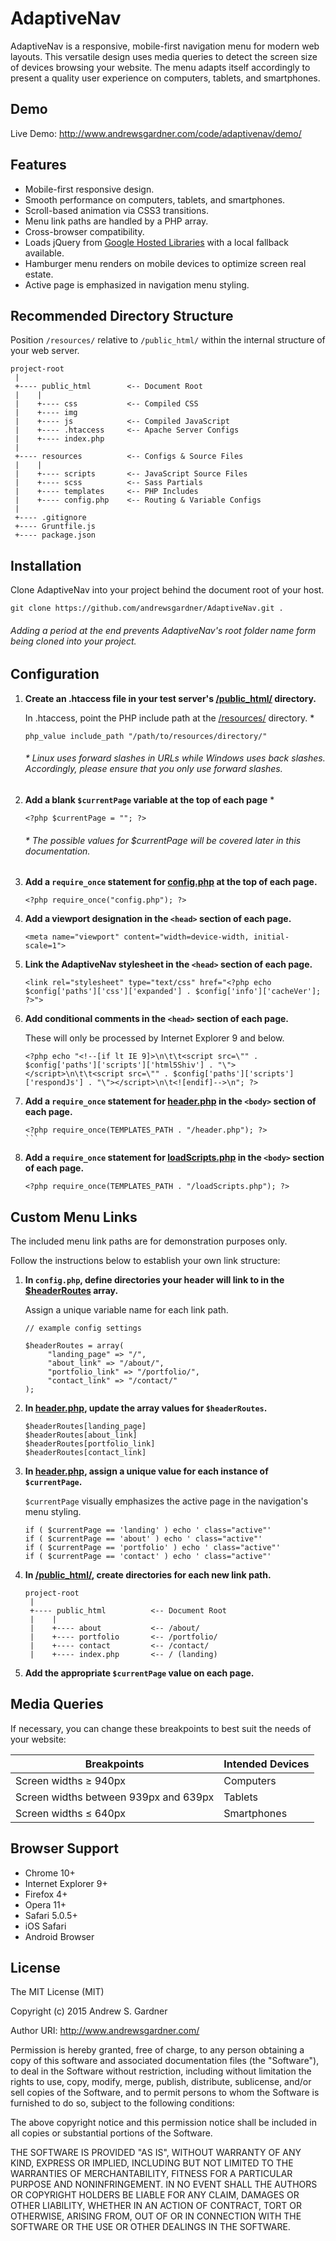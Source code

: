 # AdaptiveNav
AdaptiveNav is a responsive, mobile-first navigation menu for modern web layouts. This versatile design uses media queries to detect the screen size of devices browsing your website. The menu adapts itself accordingly to present a quality user experience on computers, tablets, and smartphones.

## Demo
Live Demo: http://www.andrewsgardner.com/code/adaptivenav/demo/

## Features
* Mobile-first responsive design.
* Smooth performance on computers, tablets, and smartphones.
* Scroll-based animation via CSS3 transitions.
* Menu link paths are handled by a PHP array.
* Cross-browser compatibility.
* Loads jQuery from [Google Hosted Libraries](https://developers.google.com/speed/libraries/#jquery) with a local fallback available.
* Hamburger menu renders on mobile devices to optimize screen real estate.
* Active page is emphasized in navigation menu styling.

## Recommended Directory Structure

Position ```/resources/``` relative to ```/public_html/``` within the internal structure of your web server.

```
project-root
 |
 +---- public_html        <-- Document Root
 |    |
 |    +---- css           <-- Compiled CSS
 |    +---- img
 |    +---- js            <-- Compiled JavaScript
 |    +---- .htaccess     <-- Apache Server Configs
 |    +---- index.php
 |
 +---- resources          <-- Configs & Source Files
 |    |
 |    +---- scripts       <-- JavaScript Source Files
 |    +---- scss          <-- Sass Partials
 |    +---- templates     <-- PHP Includes
 |    +---- config.php    <-- Routing & Variable Configs
 |
 +---- .gitignore
 +---- Gruntfile.js
 +---- package.json
```

## Installation

Clone AdaptiveNav into your project behind the document root of your host.

```
git clone https://github.com/andrewsgardner/AdaptiveNav.git .
```

###### Adding a period at the end prevents AdaptiveNav's root folder name form being cloned into your project.

## Configuration

1. **Create an .htaccess file in your test server's [/public_html/](https://github.com/andrewsgardner/AdaptiveNav/tree/master/public_html) directory.**

   In .htaccess, point the PHP include path at the [/resources/](https://github.com/andrewsgardner/AdaptiveNav/tree/master/resources) directory. *
   
   ```
   php_value include_path "/path/to/resources/directory/"
   ```

   ###### * Linux uses forward slashes in URLs while Windows uses back slashes. Accordingly, please ensure that you only use forward slashes.

2. **Add a blank ```$currentPage``` variable at the top of each page** *
   
   ```
   <?php $currentPage = ""; ?>
   ```
   
   ###### * The possible values for $currentPage will be covered later in this documentation.
   
3. **Add a ```require_once``` statement for [config.php](https://github.com/andrewsgardner/AdaptiveNav/blob/master/resources/config.php) at the top of each page.**
   
   ```
   <?php require_once("config.php"); ?>
   ```
   
4. **Add a viewport designation in the ```<head>``` section of each page.**
   
   ```
   <meta name="viewport" content="width=device-width, initial-scale=1">
   ```

5. **Link the AdaptiveNav stylesheet in the ```<head>``` section of each page.**
   
   ```
   <link rel="stylesheet" type="text/css" href="<?php echo $config['paths']['css']['expanded'] . $config['info']['cacheVer']; ?>">
   ```
   
6. **Add conditional comments in the ```<head>``` section of each page.**

   These will only be processed by Internet Explorer 9 and below.
   
   ```
   <?php echo "<!--[if lt IE 9]>\n\t\t<script src=\"" . $config['paths']['scripts']['html5Shiv'] . "\"></script>\n\t\t<script src=\"" . $config['paths']['scripts']['respondJs'] . "\"></script>\n\t<![endif]-->\n"; ?>
   ```

7. **Add a ```require_once``` statement for [header.php](https://github.com/andrewsgardner/AdaptiveNav/blob/master/resources/templates/header.php) in the ```<body>``` section of each page.**

   ````
   <?php require_once(TEMPLATES_PATH . "/header.php"); ?>
   ```

8. **Add a ```require_once``` statement for [loadScripts.php](https://github.com/andrewsgardner/AdaptiveNav/blob/master/resources/templates/loadScripts.php) in the ```<body>``` section of each page.**
   
   ```
   <?php require_once(TEMPLATES_PATH . "/loadScripts.php"); ?>
   ```
   
## Custom Menu Links

The included menu link paths are for demonstration purposes only.

Follow the instructions below to establish your own link structure:

1. **In ```config.php```, define directories your header will link to in the [$headerRoutes](https://github.com/andrewsgardner/AdaptiveNav/blob/master/resources/config.php#L30) array.**
   
   Assign a unique variable name for each link path.
   
   ```
   // example config settings
   
   $headerRoutes = array(
        "landing_page" => "/",
        "about_link" => "/about/",
        "portfolio_link" => "/portfolio/",
        "contact_link" => "/contact/"
   );
   ```

2. **In [header.php](https://github.com/andrewsgardner/AdaptiveNav/blob/master/resources/templates/header.php), update the array values for ```$headerRoutes```.**

   ```
   $headerRoutes[landing_page]
   $headerRoutes[about_link]
   $headerRoutes[portfolio_link]
   $headerRoutes[contact_link]
   ```

3. **In [header.php](https://github.com/andrewsgardner/AdaptiveNav/blob/master/resources/templates/header.php), assign a unique value for each instance of ```$currentPage```.**

   ```$currentPage``` visually emphasizes the active page in the navigation's menu styling.
   
   ```
   if ( $currentPage == 'landing' ) echo ' class="active"'
   if ( $currentPage == 'about' ) echo ' class="active"'
   if ( $currentPage == 'portfolio' ) echo ' class="active"'
   if ( $currentPage == 'contact' ) echo ' class="active"'
   ```

4. **In [/public_html/](https://github.com/andrewsgardner/AdaptiveNav/tree/master/public_html), create directories for each new link path.**

   ```
   project-root
    |
    +---- public_html          <-- Document Root
    |    |
    |    +---- about           <-- /about/
    |    +---- portfolio       <-- /portfolio/
    |    +---- contact         <-- /contact/
    |    +---- index.php       <-- / (landing)
   ```

5. **Add the appropriate ```$currentPage``` value on each page.**

## Media Queries
If necessary, you can change these breakpoints to best suit the needs of your website:

   Breakpoints | Intended Devices
   ----------- | -------------
   Screen widths &#8805; 940px | Computers
   Screen widths between 939px and 639px | Tablets
   Screen widths &#8804; 640px | Smartphones

## Browser Support
* Chrome 10+
* Internet Explorer 9+
* Firefox 4+
* Opera 11+
* Safari 5.0.5+
* iOS Safari
* Android Browser

## License
The MIT License (MIT)

Copyright (c) 2015 Andrew S. Gardner

Author URI: http://www.andrewsgardner.com/

Permission is hereby granted, free of charge, to any person obtaining a copy
of this software and associated documentation files (the "Software"), to deal
in the Software without restriction, including without limitation the rights
to use, copy, modify, merge, publish, distribute, sublicense, and/or sell
copies of the Software, and to permit persons to whom the Software is
furnished to do so, subject to the following conditions:

The above copyright notice and this permission notice shall be included in
all copies or substantial portions of the Software.

THE SOFTWARE IS PROVIDED "AS IS", WITHOUT WARRANTY OF ANY KIND, EXPRESS OR
IMPLIED, INCLUDING BUT NOT LIMITED TO THE WARRANTIES OF MERCHANTABILITY,
FITNESS FOR A PARTICULAR PURPOSE AND NONINFRINGEMENT. IN NO EVENT SHALL THE
AUTHORS OR COPYRIGHT HOLDERS BE LIABLE FOR ANY CLAIM, DAMAGES OR OTHER
LIABILITY, WHETHER IN AN ACTION OF CONTRACT, TORT OR OTHERWISE, ARISING FROM,
OUT OF OR IN CONNECTION WITH THE SOFTWARE OR THE USE OR OTHER DEALINGS IN
THE SOFTWARE.

